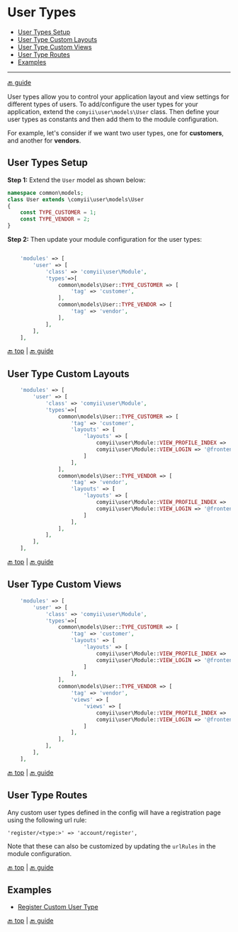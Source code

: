 User Types
===========

- [User Types Setup](#user-types-setup)
- [User Type Custom Layouts](#user-type-custom-layouts)
- [User Type Custom Views](#user-type-custom-views)
- [User Type Routes](#user-type-routes)
- [Examples](#examples)

---

[:back: guide](index.md#key-concepts)

User types allow you to control your application layout and view settings for different types of users. To add/configure the user types for your application, extend the `comyii\user\models\User` class. Then define your user types as constants and then add them to the module configuration.

For example, let's consider if we want two user types, one for **customers**, and another for **vendors**. 

## User Types Setup

**Step 1:** Extend the `User` model as shown below:

```php
namespace common\models;
class User extends \comyii\user\models\User
{
    const TYPE_CUSTOMER = 1;
    const TYPE_VENDOR = 2;
}
```

**Step 2:** Then update your module configuration for the user types:

```php

    'modules' => [
        'user' => [
            'class' => 'comyii\user\Module',
            'types'=>[
                common\models\User::TYPE_CUSTOMER => [
                    'tag' => 'customer',
                ],
                common\models\User::TYPE_VENDOR => [
                    'tag' => 'vendor',
                ],
            ],
        ],
    ],
```

[:back: top](#user-types) | [:back: guide](index.md#key-concepts)

## User Type Custom Layouts

```php
    'modules' => [
        'user' => [
            'class' => 'comyii\user\Module',
            'types'=>[
                common\models\User::TYPE_CUSTOMER => [
                    'tag' => 'customer',
                    'layouts' => [
                        'layouts' => [
                            comyii\user\Module::VIEW_PROFILE_INDEX => '@frontend/views/layouts/customer',
                            comyii\user\Module::VIEW_LOGIN => '@frontend/views/layouts/customer',
                        ]
                    ],
                ],
                common\models\User::TYPE_VENDOR => [
                    'tag' => 'vendor',
                    'layouts' => [
                        'layouts' => [
                            comyii\user\Module::VIEW_PROFILE_INDEX => '@frontend/views/layouts/vendor',
                            comyii\user\Module::VIEW_LOGIN => '@frontend/views/layouts/vendor',
                        ]
                    ],
                ],
            ],
        ],
    ],
```

[:back: top](#user-types) | [:back: guide](index.md#key-concepts)

## User Type Custom Views

```php
    'modules' => [
        'user' => [
            'class' => 'comyii\user\Module',
            'types'=>[
                common\models\User::TYPE_CUSTOMER => [
                    'tag' => 'customer',
                    'layouts' => [
                        'layouts' => [
                            comyii\user\Module::VIEW_PROFILE_INDEX => '@frontend/views/layouts/customer',
                            comyii\user\Module::VIEW_LOGIN => '@frontend/views/layouts/customer',
                        ]
                    ],
                ],
                common\models\User::TYPE_VENDOR => [
                    'tag' => 'vendor',
                    'views' => [
                        'views' => [
                            comyii\user\Module::VIEW_PROFILE_INDEX => '@frontend/views/layouts/vendor',
                            comyii\user\Module::VIEW_LOGIN => '@frontend/views/layouts/vendor',
                        ]
                    ],
                ],
            ],
        ],
    ],
```

[:back: top](#user-types) | [:back: guide](index.md#key-concepts)

## User Type Routes
Any custom user types defined in the config will have a registration page using the following url rule:

```
'register/<type:>' => 'account/register',
```

Note that these can also be customized by updating the `urlRules` in the module configuration.

[:back: top](#user-types) | [:back: guide](index.md#key-concepts)

## Examples

- [Register Custom User Type](register-custom-user-type.md)

[:back: top](#user-types) | [:back: guide](index.md#key-concepts)

